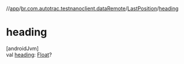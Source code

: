 //[app](../../../index.md)/[br.com.autotrac.testnanoclient.dataRemote](../index.md)/[LastPosition](index.md)/[heading](heading.md)

# heading

[androidJvm]\
val [heading](heading.md): [Float](https://kotlinlang.org/api/latest/jvm/stdlib/kotlin/-float/index.html)?
